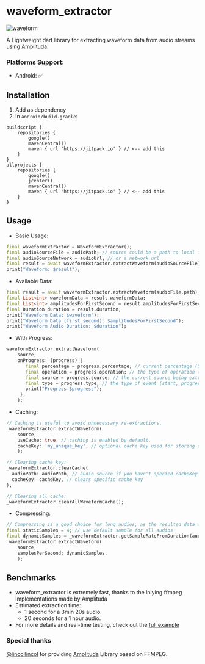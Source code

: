 # waveform_extractor
![waveform](https://github.com/namidaco/waveform_extractor/assets/85245079/7f211b1a-bf98-423a-97fc-1a950762a723)

A Lightweight dart library for extracting waveform data from audio streams using Amplituda.


### Platforms Support:
- Android: ✅

## Installation
1. Add as dependency
2. in `android/build.gradle`:
```
buildscript {
    repositories {
        google()
        mavenCentral()
        maven { url 'https://jitpack.io' } // <-- add this
    }
}
allprojects {
    repositories {
        google()
        jcenter()
        mavenCentral()
        maven { url 'https://jitpack.io' } // <-- add this
    }
}
```

## Usage
- Basic Usage:
```dart
final waveformExtractor = WaveformExtractor();
final audioSourceFile = audioPath; // source could be a path to local file
final audioSourceNetwork = audioUrl; // or a network url
final result = await waveformExtractor.extractWaveform(audioSourceFile);
print("Waveform: $result");

```
- Available Data:
```dart
final result = await waveformExtractor.extractWaveform(audioFile.path);
final List<int> waveformData = result.waveformData;
final List<int> amplitudesForFirstSecond = result.amplitudesForFirstSecond;
final Duration duration = result.duration;
print("Waveform Data: $waveform");
print("Waveform Data (first second): $amplitudesForFirstSecond");
print("Waveform Audio Duration: $duration");
```

- With Progress:
```dart
waveformExtractor.extractWaveform(
    source,
    onProgress: (progress) {
       final percentage = progress.percentage; // current percentage (0-100)
       final operation = progress.operation; // the type of operation (processing, decoding, downloading)
       final source = progress.source; // the current source being extracted.
       final type = progress.type; // the type of event (start, progress, stop, done)
       print("Progress $progress");
     },
    );
```

- Caching:

```dart
// Caching is useful to avoid unnecessary re-extractions. 
_waveformExtractor.extractWaveform(
    source,
    useCache: true, // caching is enabled by default.
    cacheKey: 'my_unique_key', // optional cache key used for storing output data, defaulted to hashcode of source path.
    );

// Clearing cache key:
_waveformExtractor.clearCache(
  audioPath: audioPath, // audio source if you have't specied cacheKey before
  cacheKey: cacheKey, // clears specific cache key
);

// Clearing all cache:
_waveformExtractor.clearAllWaveformCache();

```
- Compressing:
```dart
// Compressing is a good choice for long audios, as the resulted data would be huge; causing, possibly, memory overload or jank
final staticSamples = 4; // use default sample for all audios
final dynamicSamples = _waveformExtractor.getSampleRateFromDuration(audioDuration: audioDuration); // or dynamically change depending on audio duration
_waveformExtractor.extractWaveform(
    source,
    samplesPerSecond: dynamicSamples,
    );
```

## Benchmarks
- waveform_extractor is extremely fast, thanks to the inlying ffmpeg implementations made by Amplituda
- Estimated extraction time:
  - 1 second for a 3min 20s audio.
  - 20 seconds for a 1 hour audio.
- For more details and real-time testing, check out the [full example](https://github.com/namidaco/waveform_extractor/tree/main/example)

### Special thanks
[@lincollincol](https://github.com/lincollincol) for providing [Amplituda](https://github.com/lincollincol/Amplituda) Library based on FFMPEG.
